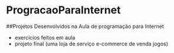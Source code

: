 # ProgracaoParaInternet
##Projetos Desenvolvidos na Aula de programação para Internet
* exercicios feitos em aula 
* projeto final (uma loja de serviço e-commerce de venda jogos)
